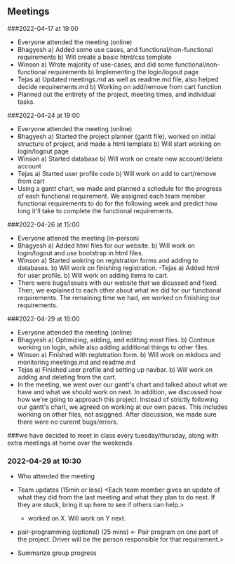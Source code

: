  ## Meetings

###2022-04-17 at 19:00
- Everyone attended the meeting (online)
- Bhagyesh
	a) Added some use cases, and functional/non-functional requirements
	b) Will create a basic html/css template 
- Winson
	a) Wrote majority of use-cases, and did some functional/non-functional requirements
	b) Implementing the login/logout page
- Tejas
	a) Updated meetings.md as well as readme.md file, also helped decide requirements.md
	b) Working on add/remove from cart function
- Planned out the entirety of the project, meeting times, and individual tasks.

###2022-04-24 at 19:00
- Everyone attended the meeting (online)
- Bhagyesh
	a) Started the project planner (gantt file), worked on initial structure of project, and made a html template
	b) Will start working on login/logout page
- Winson
	a) Started database
	b) Will work on create new account/delete account
- Tejas
	a) Started user profile code
	b) Will work on add to cart/remove from cart
- Using a gantt chart, we made and planned a schedule for the progress of each functional requirement. We assigned each
	team member functional requirements to do for the following week and predict how long it'll take to complete the functional requirements.

###2022-04-26 at 15:00
- Everyone attened the meeting (in-person)
- Bhagyesh
	a) Added html files for our website.
	b) Will work on login/logout and use bootstrap in html files.
- Winson
	a) Started wokring on registration forms and adding to databases.
	b) Will work on finishing registration.
-Tejas
	a) Added html for user profile.
	b) Will work on adding items to cart.
- There were bugs/issues with our website that we dicussed and fixed. Then, we explained to each other about what we did for our
	functional requirements. The remaining time we had, we worked on finishing our requirements.

###2022-04-29 at 16:00
- Everyone attended the meeting (online)
- Bhagyesh
	a) Optimizing, adding, and editting most files.
	b) Continue working on login, while also adding additional things to other files.
- Winson
	a) Finished with registration form.
	b) Will work on mkdocs and monitoring meetings.md and readme.md
- Tejas
	a) Finished user profile and setting up navbar.
	b) Will work on adding and deleting from the cart.
- In the meeting, we went over our gantt's chart and talked about what we have and what we should work on next. In addition, we discussed how
	how we're going to approach this project. Instead of strictly following our gantt's chart, we agreed on working at our own paces. This includes
	working on other files, not asiggned. After discussion, we made sure there were no curernt bugs/errors.

###we have decided to meet in class every tuesday/thursday, along with extra meetings at home over the weekends




### 2022-04-29 at 10:30
- Who attended the meeting
- Team updates (15min or less)
  <Each team member gives an update of what they did from the last meeting and what they plan to do next. If they are stuck, bring it up here to see if others can help.>
  - <name> worked on X. Will work on Y next. 

- pair-programming (optional) (25 mins)
  <- Pair program on one part of the project. Driver will be the person responsible for that requirement.>

- Summarize group progress
